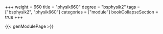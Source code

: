 +++
weight = 660
title = "physik660"
degree = "bsphysik2"
tags = ["bsphysik2", "physik660"]
categories = ["module"]
bookCollapseSection = true
+++

{{< genModulePage >}}
